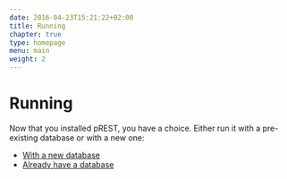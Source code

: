 ```yaml
---
date: 2016-04-23T15:21:22+02:00
title: Running
chapter: true
type: homepage
menu: main
weight: 2
---
```


# Running

Now that you installed pREST, you have a choice. Either run it with a pre-existing database or with a new one:

- [With a new database](/getting-started/new-database)
- [Already have a database](/getting-started/already-have-db)
